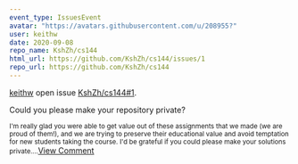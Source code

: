```yaml
---
event_type: IssuesEvent
avatar: "https://avatars.githubusercontent.com/u/208955?"
user: keithw
date: 2020-09-08
repo_name: KshZh/cs144
html_url: https://github.com/KshZh/cs144/issues/1
repo_url: https://github.com/KshZh/cs144
---
```


<a href='https://github.com/keithw' target='_blank'>keithw</a> open issue <a href='https://github.com/KshZh/cs144/issues/1' target='_blank'>KshZh/cs144#1</a>.

<p>Could you please make your repository private?</p><small>I'm really glad you were able to get value out of these assignments that we made (we are proud of them!), and we are trying to preserve their educational value and avoid temptation for new students taking the course. I'd be grateful if you could please make your solutions private....</small><a href='https://github.com/KshZh/cs144/issues/1' target='_blank'>View Comment</a>